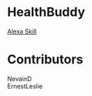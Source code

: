 # HealthBuddy
<a href="https://alexa.amazon.com/spa/index.html#skills/beta/amzn1.ask.skill.22cf8ba3-f102-414a-91c9-e11fa6af6637/?ref=skill_dsk_skb_ys
">Alexa Skill</a> 

# Contributors
NevainD <br/>
ErnestLeslie

